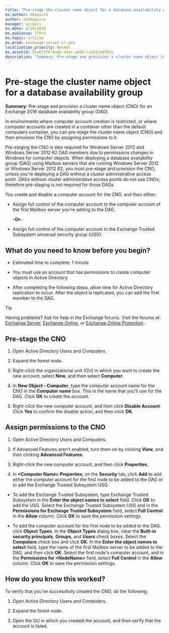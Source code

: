 ```yaml
---
title: "Pre-stage the cluster name object for a database availability group"
ms.author: dmaguire
author: msdmaguire
manager: serdars
ms.date: 4/19/2018
ms.audience: ITPro
ms.topic: article
ms.prod: exchange-server-it-pro
localization_priority: Normal
ms.assetid: 51ebf2f6-8a02-44ef-a489-ca361cb0f63a
description: "Summary: Pre-stage and provision a cluster name object (CNO) for an Exchange 2016 database availability group (DAG)."
---
```


# Pre-stage the cluster name object for a database availability group

 **Summary**: Pre-stage and provision a cluster name object (CNO) for an Exchange 2016 database availability group (DAG).
  
In environments where computer account creation is restricted, or where computer accounts are created in a container other than the default computers container, you can pre-stage the cluster name object (CNO) and then provision the CNO by assigning permissions to it.
  
Pre-staging the CNO is also required for Windows Server 2012 and Windows Server 2012 R2 DAG members due to permissions changes in Windows for computer objects. When deploying a database availability group (DAG) using Mailbox servers that are running Windows Server 2012 or Windows Server 2012 R2, you must pre-stage and provision the CNO, unless you're deploying a DAG without a cluster administrative access point. DAGs without cluster administrative access points do not use CNOs; therefore pre-staging is not required for those DAGs.
  
You create and disable a computer account for the CNO, and then either:
  
- Assign full control of the computer account to the computer account of the first Mailbox server you're adding to the DAG.
    
    **-Or-**
    
- Assign full control of the computer account to the Exchange Trusted Subsystem universal security group (USG).
    
## What do you need to know before you begin?

- Estimated time to complete: 1 minute
    
- You must use an account that has permissions to create computer objects in Active Directory.
    
- After completing the following steps, allow time for Active Directory replication to occur. After the object is replicated, you can add the first member to the DAG.
    
> [!TIP]
> Having problems? Ask for help in the Exchange forums. Visit the forums at: [Exchange Server](https://go.microsoft.com/fwlink/p/?linkId=60612), [Exchange Online](https://go.microsoft.com/fwlink/p/?linkId=267542), or [Exchange Online Protection](https://go.microsoft.com/fwlink/p/?linkId=285351)..
  
## Pre-stage the CNO

1. Open Active Directory Users and Computers.
    
2. Expand the forest node.
    
3. Right-click the organizational unit (OU) in which you want to create the new account, select **New**, and then select **Computer**.
    
4. In **New Object - Computer**, type the computer account name for the CNO in the **Computer name** box. This is the name that you'll use for the DAG. Click **OK** to create the account.
    
5. Right-click the new computer account, and then click **Disable Account**. Click **Yes** to confirm the disable action, and then click **OK**.
    
## Assign permissions to the CNO

1. Open Active Directory Users and Computers.
    
2. If Advanced Features aren't enabled, turn them on by clicking **View**, and then clicking **Advanced Features**.
    
3. Right-click the new computer account, and then click **Properties**.
    
4. In **\<Computer Name\> Properties**, on the **Security** tab, click **Add** to add either the computer account for the first node to be added to the DAG or to add the Exchange Trusted Subsystem USG: 
    
  - To add the Exchange Trusted Subsystem, type Exchange Trusted Subsystem in the **Enter the object names to select** field. Click **OK** to add the USG. Select the Exchange Trusted Subsystem USG and in the **Permissions for Exchange Trusted Subsystem** field, select **Full Control** in the **Allow** column. Click **OK** to save the permission settings.
    
  - To add the computer account for the first node to be added to the DAG, click **Object Types**. In the **Object Types** dialog box, clear the **Built-in security principals**, **Groups**, and **Users** check boxes. Select the **Computers** check box and click **OK**. In the **Enter the object names to select** field, type the name of the first Mailbox server to be added to the DAG, and then click **OK**. Select the first node's computer account, and in the **Permissions for \<NodeName\>** field, select **Full Control** in the **Allow** column. Click **OK** to save the permission settings.
    
## How do you know this worked?

To verify that you've successfully created the CNO, do the following:
  
1. Open Active Directory Users and Computers.
    
2. Expand the forest node.
    
3. Open the OU in which you created the account, and then verify that the account is listed.
    


